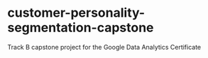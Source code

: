 # customer-personality-segmentation-capstone
Track B capstone project for the Google Data Analytics Certificate

